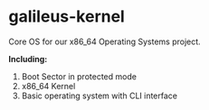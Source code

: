 # galileus-kernel
Core OS for our x86_64 Operating Systems project.

<b>Including:</b>
<ol>
  <li>Boot Sector in protected mode</li>
  <li>x86_64 Kernel</li>
  <li>Basic operating system with CLI interface</li>
</ol>
